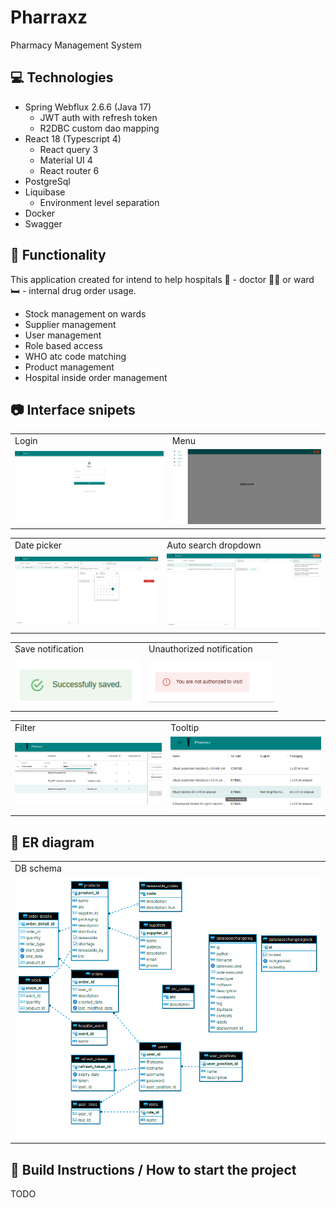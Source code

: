# Pharraxz
Pharmacy Management System

## 💻 Technologies

* Spring Webflux 2.6.6 (Java 17)
    * JWT auth with refresh token
    * R2DBC custom dao mapping
* React 18 (Typescript 4)
    * React query 3
    *  Material UI 4
    * React router 6
* PostgreSql 
* Liquibase
    * Environment level separation
* Docker
* Swagger

## 🦄 Functionality

This application created for intend to help hospitals 🏥 - doctor 👨‍⚕️ or ward 🛏️ - internal drug order usage.

* Stock management on wards
* Supplier management
* User management
* Role based access
* WHO atc code matching
* Product management
* Hospital inside order management

## 📷 Interface snipets 

<table>
  <tr>
    <td>Login</td>
    <td>Menu</td>
  </tr>
  <tr>
    <td><img src="https://github.com/zsomborjoel/pharraxz/blob/main/documentation/ui/login.png" width="600"></td>
    <td><img src="https://github.com/zsomborjoel/pharraxz/blob/main/documentation/ui/menu.png" width="600"></td>
  </tr>
 </table>

 <table>
  <tr>
    <td>Date picker</td>
    <td>Auto search dropdown</td>
  </tr>
  <tr>
    <td><img src="https://github.com/zsomborjoel/pharraxz/blob/main/documentation/ui/order_datepicker.png" width="600"></td>
    <td><img src="https://github.com/zsomborjoel/pharraxz/blob/main/documentation/ui/stock_product_choice.png" width="600"></td>
  </tr>
 </table>

 <table>
  <tr>
    <td>Save notification</td>
    <td>Unauthorized notification</td>
  </tr>
  <tr>
    <td><img src="https://github.com/zsomborjoel/pharraxz/blob/main/documentation/ui/save_success.png" width="200"></td>
    <td><img src="https://github.com/zsomborjoel/pharraxz/blob/main/documentation/ui/unauthorized.png" width="200"></td>
  </tr>
 </table>

  <table>
  <tr>
    <td>Filter</td>
    <td>Tooltip</td>
  </tr>
  <tr>
    <td><img src="https://github.com/zsomborjoel/pharraxz/blob/main/documentation/ui/filter.png" width="400"></td>
    <td><img src="https://github.com/zsomborjoel/pharraxz/blob/main/documentation/ui/atc_code_description.png" width="400"></td>
  </tr>
 </table>

## 📙 ER diagram

  <table>
  <tr>
    <td>DB schema</td>
  </tr>
  <tr>
    <td><img src="https://github.com/zsomborjoel/pharraxz/blob/main/documentation/db/er_diagram.png" width="600"></td>
  </tr>
 </table>

## 🚀 Build Instructions / How to start the project
TODO
